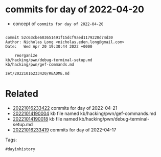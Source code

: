 # commits for day of 2022-04-20

- concept of `commits for day of 2022-04-20`

```

commit 52c63cbe603651491f15dcf9aed1179220d74d30
Author: Nicholas Long <nicholas.eden.long@gmail.com>
Date:   Wed Apr 20 19:30:44 2022 +0000

    reorganize
kb/hacking/pwn/debug-terminal-setup.md
kb/hacking/pwn/gef-commands.md
```

` zet/20221016233420/README.md `

# Related

- [20221016233422](/zet/20221016233422/README.md) commits for day of 2022-04-21
- [20221014190004](/zet/20221014190004/README.md) kb file named kb/hacking/pwn/gef-commands.md
- [20221014190018](/zet/20221014190018/README.md) kb file named kb/hacking/pwn/debug-terminal-setup.md
- [20221016233419](/zet/20221016233419/README.md) commits for day of 2022-04-17

Tags:

    #dayinhistory
